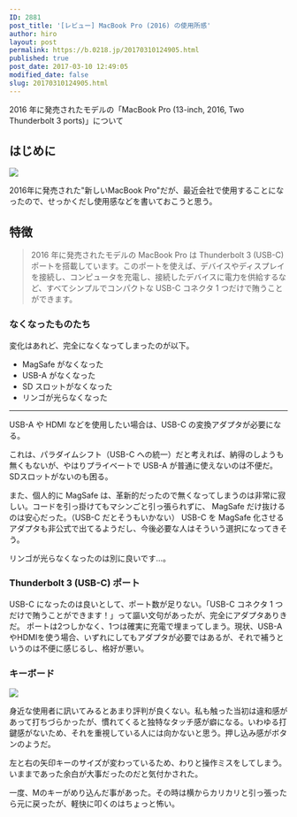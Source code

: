 ```yaml
---
ID: 2881
post_title: '[レビュー] MacBook Pro (2016) の使用所感'
author: hiro
layout: post
permalink: https://b.0218.jp/20170310124905.html
published: true
post_date: 2017-03-10 12:49:05
modified_date: false
slug: 20170310124905.html
---
```

2016 年に発売されたモデルの「MacBook Pro (13-inch, 2016, Two Thunderbolt 3 ports)」について
<!--more-->

## はじめに

![](https://i.imgur.com/MOylDJs.png)

2016年に発売された"新しいMacBook Pro"だが、最近会社で使用することになったので、せっかくだし使用感などを書いておこうと思う。

## 特徴

> 2016 年に発売されたモデルの MacBook Pro は Thunderbolt 3 (USB-C) ポートを搭載しています。このポートを使えば、デバイスやディスプレイを接続し、コンピュータを充電し、接続したデバイスに電力を供給するなど、すべてシンプルでコンパクトな USB-C コネクタ 1 つだけで賄うことができます。

### なくなったものたち
変化はあれど、完全になくなってしまったのが以下。

* MagSafe がなくなった
* USB-A がなくなった
* SD スロットがなくなった
* リンゴが光らなくなった

---

USB-A や HDMI などを使用したい場合は、USB-C の変換アダプタが必要になる。

これは、パラダイムシフト（USB-C への統一）だと考えれば、納得のしようも無くもないが、やはりプライベートで USB-A が普通に使えないのは不便だ。SDスロットがないのも困る。

また、個人的に MagSafe は、革新的だったので無くなってしまうのは非常に寂しい。コードを引っ掛けてもマシンごと引っ張られずに、 MagSafe だけ抜けるのは安心だった。（USB-C だとそうもいかない）
USB-C を MagSafe 化させるアダプタも非公式で出てるようだし、今後必要な人はそういう選択になってきそう。

リンゴが光らなくなったのは別に良いです…。


### Thunderbolt 3 (USB-C) ポート

USB-C になったのは良いとして、ポート数が足りない。「USB-C コネクタ 1 つだけで賄うことができます！」って謳い文句があったが、完全にアダプタありきだ。
ポートは2つしかなく、1つは確実に充電で埋まってしまう。現状、USB-AやHDMIを使う場合、いずれにしてもアダプタが必要ではあるが、それで補うというのは不便に感じるし、格好が悪い。


### キーボード

![](https://i.imgur.com/FL6x2Rk.jpg)

身近な使用者に訊いてみるとあまり評判が良くない。私も触った当初は違和感があって打ちづらかったが、慣れてくると独特なタッチ感が癖になる。いわゆる打鍵感がないため、それを重視している人には向かないと思う。押し込み感がボタンのようだ。

左と右の矢印キーのサイズが変わっているため、わりと操作ミスをしてしまう。いままであった余白が大事だったのだと気付かされた。

一度、Mのキーがめり込んだ事があった。その時は横からカリカリと引っ張ったら元に戻ったが、軽快に叩くのはちょっと怖い。